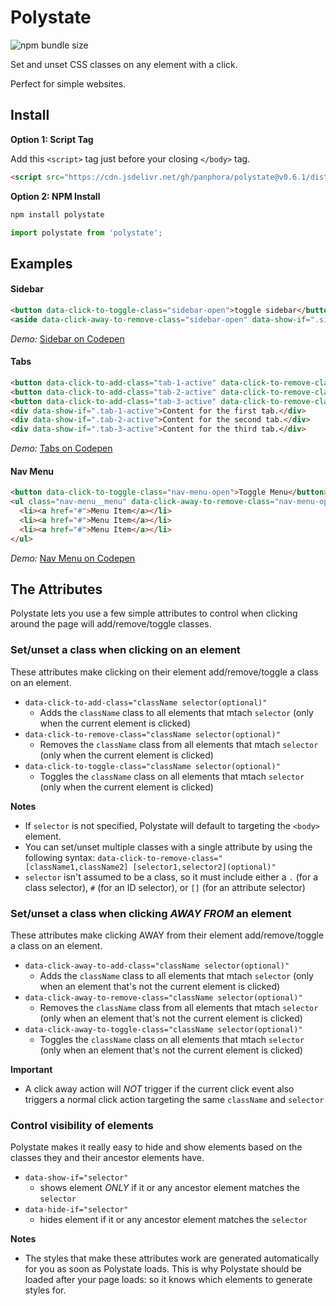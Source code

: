 # Polystate

![npm bundle size](https://img.shields.io/bundlephobia/minzip/polystate)

Set and unset CSS classes on any element with a click.

Perfect for simple websites.

## Install

**Option 1: Script Tag** 

Add this `<script>` tag just before your closing `</body>` tag.

```html
<script src="https://cdn.jsdelivr.net/gh/panphora/polystate@v0.6.1/dist/polystate.min.js"></script>
```

**Option 2: NPM Install**

```js
npm install polystate
```

```js
import polystate from 'polystate';
```

## Examples

#### Sidebar

```html
<button data-click-to-toggle-class="sidebar-open">toggle sidebar</button>
<aside data-click-away-to-remove-class="sidebar-open" data-show-if=".sidebar-open">sidebar content</aside>
```

*Demo:* [Sidebar on Codepen](https://codepen.io/panphora/pen/ZEYRbbE)

#### Tabs
```html
<button data-click-to-add-class="tab-1-active" data-click-to-remove-class="[tab-2-active,tab-3-active]">Tab 1</button>
<button data-click-to-add-class="tab-2-active" data-click-to-remove-class="[tab-1-active,tab-3-active]">Tab 2</button>
<button data-click-to-add-class="tab-3-active" data-click-to-remove-class="[tab-1-active,tab-2-active]">Tab 3</button>
<div data-show-if=".tab-1-active">Content for the first tab.</div>
<div data-show-if=".tab-2-active">Content for the second tab.</div>
<div data-show-if=".tab-3-active">Content for the third tab.</div>
```

*Demo:* [Tabs on Codepen](https://codepen.io/panphora/pen/RwNJWWx)

#### Nav Menu
```html
<button data-click-to-toggle-class="nav-menu-open">Toggle Menu</button>
<ul class="nav-menu__menu" data-click-away-to-remove-class="nav-menu-open" data-show-if=".nav-menu-open">
  <li><a href="#">Menu Item</a></li>
  <li><a href="#">Menu Item</a></li>
  <li><a href="#">Menu Item</a></li>
</ul>
```

*Demo:* [Nav Menu on Codepen](https://codepen.io/panphora/pen/GRgGpZx)

## The Attributes

Polystate lets you use a few simple attributes to control when clicking around the page will add/remove/toggle classes.

### Set/unset a class when clicking on an element

These attributes make clicking on their element add/remove/toggle a class on an element.

* `data-click-to-add-class="className selector(optional)"`
  * Adds the `className` class to all elements that mtach `selector` (only when the current element is clicked)
* `data-click-to-remove-class="className selector(optional)"`
  * Removes the `className` class from all elements that mtach `selector` (only when the current element is clicked)
* `data-click-to-toggle-class="className selector(optional)"`
  * Toggles the `className` class on all elements that mtach `selector` (only when the current element is clicked)

**Notes** 

* If `selector` is not specified, Polystate will default to targeting the `<body>` element.
* You can set/unset multiple classes with a single attribute by using the following syntax: `data-click-to-remove-class="[className1,className2] [selector1,selector2](optional)"`
* `selector` isn't assumed to be a class, so it must include either a `.` (for a class selector), `#` (for an ID selector), or `[]` (for an attribute selector)

### Set/unset a class when clicking *AWAY FROM* an element

These attributes make clicking AWAY from their element add/remove/toggle a class on an element.

* `data-click-away-to-add-class="className selector(optional)"`
  * Adds the `className` class to all elements that mtach `selector` (only when an element that's not the current element is clicked)
* `data-click-away-to-remove-class="className selector(optional)"`
  * Removes the `className` class from all elements that mtach `selector` (only when an element that's not the current element is clicked)
* `data-click-away-to-toggle-class="className selector(optional)"`
  * Toggles the `className` class on all elements that mtach `selector` (only when an element that's not the current element is clicked)

**Important** 

* A click away action will *NOT* trigger if the current click event also triggers a normal click action targeting the same `className` and `selector`

### Control visibility of elements

Polystate makes it really easy to hide and show elements based on the classes they and their ancestor elements have.

* `data-show-if="selector"`
  * shows element *ONLY* if it or any ancestor element matches the `selector`
* `data-hide-if="selector"`
  * hides element if it or any ancestor element matches the `selector`

**Notes** 

* The styles that make these attributes work are generated automatically for you as soon as Polystate loads. This is why Polystate should be loaded after your page loads: so it knows which elements to generate styles for.





